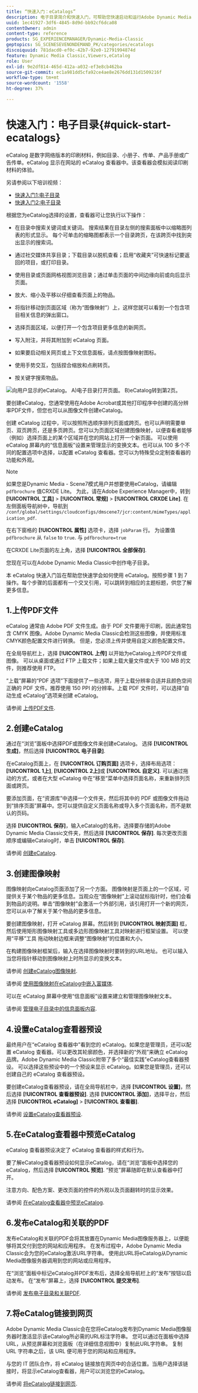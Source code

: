 ```yaml
---
title: “快速入门：eCatalogs”
description: 电子目录简介和快速入门，可帮助您快速启动和运行Adobe Dynamic Media Classic中的eCatalog技术。
uuid: 1ec41927-3df6-4845-8d9d-bb92cf6dca08
contentOwner: admin
content-type: reference
products: SG_EXPERIENCEMANAGER/Dynamic-Media-Classic
geptopics: SG_SCENESEVENONDEMAND_PK/categories/ecatalogs
discoiquuid: 781dacd0-ef0c-42b7-92e0-12791994874d
feature: Dynamic Media Classic,Viewers,eCatalog
role: User
exl-id: 9e2df814-465d-412a-a032-ef3e8cb462ba
source-git-commit: ec1a981dd5cfa92ce4ae8e2676dd131d1509216f
workflow-type: tm+mt
source-wordcount: '1558'
ht-degree: 37%

---
```


# 快速入门：电子目录{#quick-start-ecatalogs}

eCatalog 是数字网络版本的印刷材料，例如目录、小册子、传单、产品手册或广告传单。eCatalog 显示在网站的 eCatalog 查看器中。该查看器会模拟阅读印刷材料的体验。

另请参阅以下培训视频：

* [快速入门1:电子目录](https://s7d5.scene7.com/s7viewers/html5/VideoViewer.html?videoserverurl=https://s7d5.scene7.com/is/content/&amp;emailurl=https://s7d5.scene7.com/s7/emailFriend&amp;serverUrl=https://s7d5.scene7.com/is/image/&amp;config=Scene7SharedAssets/Universal_HTML5_Video&amp;contenturl=https://s7d5.scene7.com/skins/&amp;asset=S7tutorials/561_Quick%20Start%20-%20Part%201_converted%20renamed_eCatalogs-AVS)
* [快速入门2:电子目录](https://s7d5.scene7.com/s7viewers/html5/VideoViewer.html?videoserverurl=https://s7d5.scene7.com/is/content/&amp;emailurl=https://s7d5.scene7.com/s7/emailFriend&amp;serverUrl=https://s7d5.scene7.com/is/image/&amp;config=Scene7SharedAssets/Universal_HTML5_Video&amp;contenturl=https://s7d5.scene7.com/skins/&amp;asset=S7tutorials/562_Quick%20Start%20-%20Part%202_converted%20renamed_eCatalogs-AVS)

根据您为eCatalog选择的设置，查看器可让您执行以下操作：

* 在目录中搜索关键词或关键词。 搜索结果在目录左侧的搜索面板中以缩略图列表的形式显示。 每个可单击的缩略图都表示一个目录跨页，在该跨页中找到突出显示的搜索词。

* 通过社交媒体共享目录；下载目录以脱机查看；启用“收藏夹”可快速标记要返回的项目，或打印目录。
* 使用目录或页面网格视图浏览目录；通过单击页面的中间边缘向前或向后显示页面。
* 放大、缩小及平移以仔细查看页面上的物品。
* 将指针移动到页面区域（称为“图像映射”）上，这样您就可以看到一个包含项目相关信息的弹出窗口。
* 选择页面区域，以便打开一个包含项目更多信息的新网页。
* 写入附注，并将其附加到 eCatalog 页面。
* 如果要启动相关网页或上下文信息面板，请点按图像映射图标。
* 使用手势交互，包括捏合缩放和点刷转页。
* 按关键字搜索物品。

![向用户显示的eCatalog。 A)电子目录打开页面。 B)eCatalog转到第2页。](/help/assets/ec_cat_viewer_popup.png)

要创建eCatalog，您通常使用在Adobe Acrobat或其他打印程序中创建的高分辨率PDF文件，但您也可以从图像文件创建eCatalog。

创建 eCatalog 过程中，可以按照所选顺序排列页面或跨页。也可以声明需要单页、双页跨页，还是多页跨页。您可以为页面区域创建图像映射，以便查看者能够（例如）选择页面上的某个区域并在您的网站上打开一个新页面。 可以使用 eCatalog 屏幕内的“信息面板”设置来管理显示的变换文本。也可以从 100 多个不同的配置选项中选择，以配置 eCatalog 查看器。您可以为特殊受众定制查看器的功能和外观。

>[!NOTE]
>
>如果您是Dynamic Media - Scene7模式用户并想要使用eCatalog，请编辑 `pdfbrochure` 值CRXDE Lite。 为此，请在Adobe Experience Manager中，转到 **[!UICONTROL 工具]** > **[!UICONTROL 常规]** > **[!UICONTROL CRXDE Lite]**. 在左侧面板导航树中，导航到 `/conf/global/settings/cloudconfigs/dmscene7/jcr:content/mimeTypes/application_pdf`.
>
>在右下窗格的 **[!UICONTROL 属性]** 选项卡，选择 `jobParam` 行。 为设置值 `pdfbrochure` 从 `false` to `true`. 与 `pdfbrochure=true`
>
>在CRXDE Lite页面的左上角，选择 **[!UICONTROL 全部保存]**.
>
>您现在可以在Adobe Dynamic Media Classic中创作电子目录。

本 eCatalog 快速入门旨在帮助您快速学会如何使用 eCatalog。按照步骤 1 到 7 操作。每个步骤的后面都有一个交叉引用，可以跳转到相应的主题标题，供您了解更多信息。

## 1.上传PDF文件

eCatalog 通常由 Adobe PDF 文件生成。由于 PDF 文件要用于印刷，因此通常包含 CMYK 图像。Adobe Dynamic Media Classic会检测这些图像，并使用标准CMYK颜色配置文件进行转换。 但是，您必须上传并使用自定义颜色配置文件。

在全局导航栏上，选择 **[!UICONTROL 上传]** 以开始为eCatalog上传PDF文件或图像。 可以从桌面或通过 FTP 上载文件；如果上载大量文件或大于 100 MB 的文件，则推荐使用 FTP。

“上载”屏幕的“PDF 选项”下面提供了一些选项，用于上载分辨率合适并且颜色空间正确的 PDF 文件。推荐使用 150 PPI 的分辨率。上载 PDF 文件时，可以选择“自动生成 eCatalog”选项来创建 eCatalog。

请参阅 [上传PDF文件](uploading-pdf-files.md#uploading_the_pdf_files).

## 2.创建eCatalog

通过在“浏览”面板中选择PDF或图像文件来创建eCatalog。 选择 **[!UICONTROL 生成]**，然后选择 **[!UICONTROL 电子目录]**.

在eCatalog页面上，在 **[!UICONTROL 订购页面]** 选项卡，选择布局选项： **[!UICONTROL 1上]**, **[!UICONTROL 2上]**&#x200B;或 **[!UICONTROL 自定义]**. 可以通过拖动的方式，或者在大型 eCatalog 中在“移至”菜单中选择页面名称，来重新排列页面或跨页。

要添加页面，在“资源库”中选择一个文件夹，然后将其中的 PDF 或图像文件拖动到“排序页面”屏幕中。您可以提供自定义页面名称或导入多个页面名称，而不是默认的页码。

选择 **[!UICONTROL 保存]**，输入eCatalog的名称，选择要存储的Adobe Dynamic Media Classic文件夹，然后选择 **[!UICONTROL 保存]**. 每次更改页面顺序或编辑eCatalog时，单击 **[!UICONTROL 保存]**.

请参阅 [创建eCatalog](creating-ecatalog.md).

## 3.创建图像映射

图像映射向eCatalog页面添加了另一个方面。 图像映射是页面上的一个区域，可提供关于某个物品的更多信息。当观众在“图像映射”上滚动鼠标指针时，他们会看到物品的说明。单击“图像映射”会激活一个外部引用，该引用打开一个新的网页，您可以从中了解关于某个物品的更多信息。

要创建图像映射，打开 eCatalog 屏幕。然后转到 **[!UICONTROL 映射页面]** 框，然后使用矩形图像映射工具或多边形图像映射工具对映射进行框架设置。 可以使用“平移”工具  拖动映射边框来调整“图像映射”的位置和大小。

在构建图像映射框架后，输入在选择图像映射时要转到的URL地址。 也可以输入当您将指针移动到图像映射上时所显示的变换文本。

请参阅 [创建eCatalog图像映射](creating-ecatalog-image-maps.md#creating-ecatalog-image-maps).

请参阅 [使用图像映射在eCatalog中嵌入富媒体](creating-ecatalog-image-maps.md#embedding-rich-media-in-an-ecatalog).

可以在 eCatalog 屏幕中使用“信息面板”设置来建立和管理图像映射文本。

请参阅 [管理电子目录中的信息面板内容](/help/info-panel-content-ecatalog.md).

## 4.设置eCatalog查看器预设

最终用户在“eCatalog 查看器中”看到您的 eCatalog。如果您是管理员，还可以配置 eCatalog 查看器。可以更改其轮廓颜色，并选择新的“外观”来确立 eCatalog 品牌。Adobe Dynamic Media Classic附带了多个“最佳实践”eCatalog查看器预设。 可以选择这些预设中的一个预设来显示 eCatalog。如果您是管理员，还可以创建自己的 eCatalog 查看器预设。

要创建eCatalog查看器预设，请在全局导航栏中，选择 **[!UICONTROL 设置]**，然后选择 **[!UICONTROL 查看器预设]**. 选择 **[!UICONTROL 添加]**，选择平台，然后选择 **[!UICONTROL eCatalog]** > **[!UICONTROL 查看器]**.

请参阅 [设置eCatalog查看器预设](setting-ecatalog-viewer-presets.md#setting-up-ecatalog-viewer-presets).

## 5.在eCatalog查看器中预览eCatalog

eCatalog 查看器预设决定了 eCatalog 查看器的样式和行为。

要了解eCatalog查看器预设如何显示eCatalog，请在“浏览”面板中选择您的eCatalog，然后选择 **[!UICONTROL 预览]**. “预览”屏幕随即在默认查看器中打开。

注意方向、配色方案、更改页面的控件的外观以及页面翻转时的显示效果。

请参阅 [在eCatalog查看器中预览eCatalog](previewing-ecatalogs-ecatalog-viewer.md#previewing-ecatalogs-in-the-ecatalog-viewer).

## 6.发布eCatalog和关联的PDF

发布eCatalog和关联的PDF会将其放置在Dynamic Media图像服务器上，以便能够将其交付到您的网站和应用程序。 在发布过程中，Adobe Dynamic Media Classic会为您的eCatalog激活URL字符串。 使用此URL将eCatalog从Dynamic Media图像服务器调用到您的网站或应用程序。

在“浏览”面板中标记eCatalog并PDF发布后，选择全局导航栏上的“发布”按钮以启动发布。 在“发布”屏幕上，选择 **[!UICONTROL 提交发布]**.

请参阅 [发布电子目录和关联PDF](publishing-ecatalogs-associated-pdfs.md#publishing-ecatalogs-and-associated-pdfs).

## 7.将eCatalog链接到网页

Adobe Dynamic Media Classic会在您将eCatalog发布到Dynamic Media图像服务器时激活显示该eCatalog所必需的URL标注字符串。 您可以通过在面板中选择URL，从预览屏幕和浏览面板（在详细信息视图中）复制此URL字符串。 复制 URL 字符串之后，该 URL 便可用于您的网站和应用程序。

与您的 IT 团队合作，将 eCatalog 链接放在网页中的合适位置。当用户选择该链接时，将显示eCatalog查看器，用户可以浏览您的eCatalog。

请参阅 [将eCatalog链接到网页](linking-ecatalog-web-page.md#linking-an-ecatalog-to-a-web-page).
